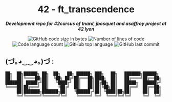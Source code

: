 <h1 align="center">
	42 - ft_transcendence
</h1>

<p align="center">
	<b><i>Development repo for 42cursus of tnard, jbosquet and asaffroy project at 42 lyon</i></b><br>
</p>

<p align="center">
	<img alt="GitHub code size in bytes" src="https://img.shields.io/github/languages/code-size/JeremyBosquet/Transcendance?color=blueviolet" />
	<img alt="Number of lines of code" src="https://img.shields.io/tokei/lines/github/JeremyBosquet/Transcandence?color=blueviolet" />
	<img alt="Code language count" src="https://img.shields.io/github/languages/count/JeremyBosquet/Transcandence?color=blue" />
	<img alt="GitHub top language" src="https://img.shields.io/github/languages/top/JeremyBosquet/Transcendance?color=blue" />
	<img alt="GitHub last commit" src="https://img.shields.io/github/last-commit/JeremyBosquet/Transcendance?color=brightgreen" />
</p>

## (づ｡◕‿‿◕｡)づ :
```
██╗  ██╗██████╗ ██╗  ██╗   ██╗ ██████╗ ███╗   ██╗   ███████╗██████╗ 
██║  ██║╚════██╗██║  ╚██╗ ██╔╝██╔═══██╗████╗  ██║   ██╔════╝██╔══██╗
███████║ █████╔╝██║   ╚████╔╝ ██║   ██║██╔██╗ ██║   █████╗  ██████╔╝
╚════██║██╔═══╝ ██║    ╚██╔╝  ██║   ██║██║╚██╗██║   ██╔══╝  ██╔══██╗
     ██║███████╗███████╗██║   ╚██████╔╝██║ ╚████║██╗██║     ██║  ██║
     ╚═╝╚══════╝╚══════╝╚═╝    ╚═════╝ ╚═╝  ╚═══╝╚═╝╚═╝     ╚═╝  ╚═╝
```
